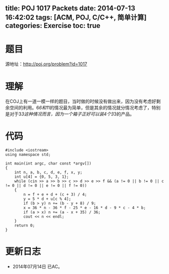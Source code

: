title: POJ 1017 Packets
date: 2014-07-13 16:42:02
tags: [ACM, POJ, C/C++, 简单计算]
categories: Exercise
toc: true
---
# 题目
源地址：http://poj.org/problem?id=1017

# 理解
在COJ上有一道一模一样的题目，当时做的时候没有做出来，因为没有考虑好剩余空间的利用。6*6和1*1的情况最为简单，但是其余的情况就分情况考虑了，特别是对于3*3这种情况而言，因为一个箱子正好可以装4个3*3的产品。

<!-- more -->

# 代码
```
#include <iostream>
using namespace std;

int main(int argc, char const *argv[])
{
    int n, a, b, c, d, e, f, x, y;
    int u[4] = {0, 5, 3, 1};
    while (cin >> a >> b >> c >> d >> e >> f && (a != 0 || b != 0 || c != 0 || d != 0 || e != 0 || f != 0))
    {
        n = f + e + d + (c + 3) / 4;
        y = 5 * d + u[c % 4];
        if (b > y) n += (b - y + 8) / 9;
        x = 36 * n - 36 * f - 25 * e - 16 * d - 9 * c - 4 * b;
        if (a > x) n += (a - x + 35) / 36;
        cout << n << endl;
    }
    return 0;
}
```

# 更新日志
- 2014年07月14日 已AC。